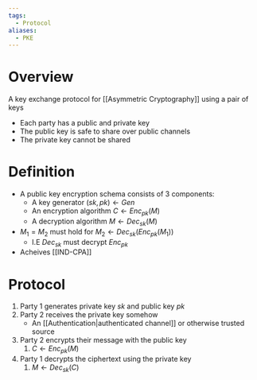 ```yaml
---
tags:
  - Protocol
aliases:
  - PKE
---
```

# Overview
A key exchange protocol for [[Asymmetric Cryptography]] using a pair of keys

- Each party has a public and private key
- The public key is safe to share over public channels
- The private key cannot be shared

# Definition
- A public key encryption schema consists of 3 components:
	- A key generator $(sk, pk) \leftarrow Gen$
	- An encryption algorithm $C \leftarrow Enc_{pk}(M)$
	- A decryption algorithm $M \leftarrow Dec_{sk}(M)$
- $M_{1} = M_{2}$ must hold for $M_{2} \leftarrow Dec_{sk}(Enc_{pk}(M_{1}))$ 
	- I.E $Dec_{sk}$ must decrypt $Enc_{pk}$
- Acheives [[IND-CPA]]

# Protocol
1. Party 1 generates private key $sk$ and public key $pk$
2. Party 2 receives the private key somehow
	- An [[Authentication|authenticated channel]] or otherwise trusted source
3. Party 2 encrypts their message with the public key
	1. $C \leftarrow Enc_{pk}(M)$
4. Party 1 decrypts the ciphertext using the private key
	1. $M \leftarrow Dec_{sk}(C)$

